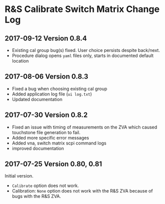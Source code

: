 R&S Calibrate Switch Matrix Change Log
======================================

2017-09-12 Version 0.8.4
------------------------

* Existing cal group bug(s) fixed. User choice persists despite back/next.
* Procedure dialog opens `yaml` files only, starts in documented default location

2017-08-06 Version 0.8.3
------------------------

* Fixed a bug when choosing existing cal group
* Added application log file (`ui log.txt`)
* Updated documentation

2017-07-30 Version 0.8.2
------------------------

* Fixed an issue with timing of measurements on the ZVA which caused touchstone file generation to fail.
* Added more specific error messages
* Added vna, switch matrix scpi command logs
* improved documentation

2017-07-25 Version 0.80, 0.81
-----------------------------

Initial version.

* `Calibrate` option does not work.
* Calibration: `None` option does not work with the R&S ZVA because of bugs with the R&S ZVA.
